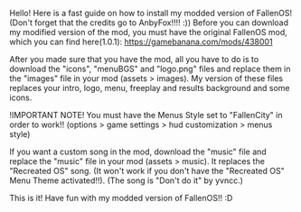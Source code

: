Hello! Here is a fast guide on how to install my modded version of FallenOS! (Don't forget that the credits go to AnbyFox!!!! :))
Before you can download my modified version of the mod, you must have the original FallenOS mod, which you can find here(1.0.1): https://gamebanana.com/mods/438001

After you made sure that you have the mod, all you have to do is to download the "icons", "menuBGS" and "logo.png" files and replace them in the "images" file in your mod (assets > images).
My version of these files replaces your intro, logo, menu, freeplay and results background and some icons.

!IMPORTANT NOTE! You must have the Menus Style set to "FallenCity" in order to work!! (options > game settings > hud customization > menus style)

If you want a custom song in the mod, download the "music" file and replace the "music" file in your mod (assets > music).
It replaces the "Recreated OS" song. (It won't work if you don't have the "Recreated OS" Menu Theme activated!!).
(The song is "Don't do it" by yvncc.)

This is it! Have fun with my modded version of FallenOS!! :D
